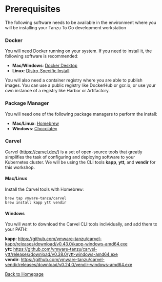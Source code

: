# Prerequisites

The following software needs to be available in the environment where you will be installing your Tanzu To Go development workstation

### Docker

You will need Docker running on your system. If you need to install it, the following software is recommended:
* **Mac/Windows**: [Docker Desktop](https://www.docker.com/products/docker-desktop)
* **Linux**: [Distro-Specific Install](https://www.docker.com/products/docker-desktop)

You will also need a container registry where you are able to publish images. You can use a public registry like DockerHub or gcr.io, or use your own instance of a registry like Harbor or Artifactory.

### Package Manager

You will need one of the following package managers to perform the install:

* **Mac/Linux**: [Homebrew](https://brew.sh/)
* **Windows**: [Chocolatey](https://chocolatey.org/install)

### Carvel

Carvel (https://carvel.dev/) is a set of open-source tools that greatly simplifies the task of configuring and deploying software to your Kubernetes cluster. We will be using the CLI tools **kapp**, **ytt**, and **vendir** for this workshop.

#### Mac/Linux

Install the Carvel tools with Homebrew:
```
brew tap vmware-tanzu/carvel
brew install kapp ytt vendir
```

#### Windows

You will want to download the Carvel CLI tools individually, and add them to your PATH:

**kapp**: https://github.com/vmware-tanzu/carvel-kapp/releases/download/v0.43.0/kapp-windows-amd64.exe <br>
**ytt**: https://github.com/vmware-tanzu/carvel-ytt/releases/download/v0.38.0/ytt-windows-amd64.exe <br>
**vendir**: https://github.com/vmware-tanzu/carvel-vendir/releases/download/v0.24.0/vendir-windows-amd64.exe

[Back to Homepage](README.md)